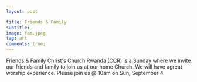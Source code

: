 ```yaml
---
layout: post

title: Friends & Family
subtitle:
image: fam.jpeg
tag: art
comments: true;
---
```



Friends & Family Christ's Church Rwanda (CCR) is a Sunday where we invite our friends and family to join us at our home Church. We will have agreat worship experience. Please join us @ 10am on Sun, September 4.

